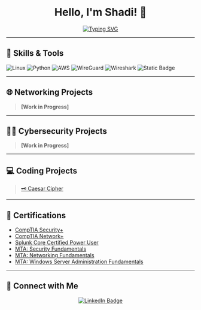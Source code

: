 <h1 align="center">Hello, I'm Shadi! 👋</h1>

<p align="center">
  <a href="https://git.io/typing-svg">
    <img src="https://readme-typing-svg.demolab.com?font=Space+Grotesk&size=40&duration=2600&pause=1000&color=F71E1E&center=true&vCenter=true&width=800&height=200&lines=IT%2C+Networking+%26+Cybersecurity+Enthusiast;Welcome+to+My+Portfolio!" alt="Typing SVG" />
  </a>
</p>

---

## 🔧 Skills & Tools

![Linux](https://img.shields.io/badge/Linux-FCC624?style=flat&logo=linux&logoColor=black)
![Python](https://img.shields.io/badge/Python-3776AB?style=flat&logo=python&logoColor=white)
![AWS](https://img.shields.io/badge/AWS-black?logo=amazonwebservices)
![WireGuard](https://img.shields.io/badge/WireGuard-maroon?style=flat&logo=wireguard&logoColor=white)
![Wireshark](https://img.shields.io/badge/Wireshark-green?style=flat&logo=wireshark&logoColor=white)
![Static Badge](https://img.shields.io/badge/Docker-blue?logo=docker&logoColor=white)

---

## 🌐 Networking Projects

> **[Work in Progress]**

---

## 👨‍💻 Cybersecurity Projects

> **[Work in Progress]**

---

## 💻 Coding Projects

> [🗝️ Caesar Cipher](https://github.com/ShadiSec/Mini-Projects/blob/main/caesar-cipher.py)

---

## 📜 Certifications

- [CompTIA Security+](https://www.credly.com/badges/789e4020-4a40-4459-921e-76f46e3bea12/public_url)
- [CompTIA Network+](https://www.credly.com/badges/3fb3c49e-d4a4-4588-ac4d-db601d9621ad/public_url)
- [Splunk Core Certified Power User](https://www.credly.com/badges/29c4292a-8984-4e6e-a020-2c3d364297a1/public_url)
- [MTA: Security Fundamentals](https://www.credly.com/badges/bcc1ca91-fa06-4de7-bea5-27cf0ab72af1/public_url)
- [MTA: Networking Fundamentals](https://www.credly.com/badges/f6222a0b-251e-4e27-8930-add86f926848/public_url)
- [MTA: Windows Server Administration Fundamentals](https://www.credly.com/badges/d9bdc644-64f4-485c-aa9b-659480c79660/public_url)

---

## 🤳 Connect with Me

<p align="center">
  <a href="https://www.linkedin.com/in/shadi-al-refaie-547512267/" target="_blank">
    <img src="https://img.shields.io/badge/LinkedIn-0A66C2?style=for-the-badge&logo=linkedin&logoColor=white" alt="LinkedIn Badge"/>
  </a>
</p>
